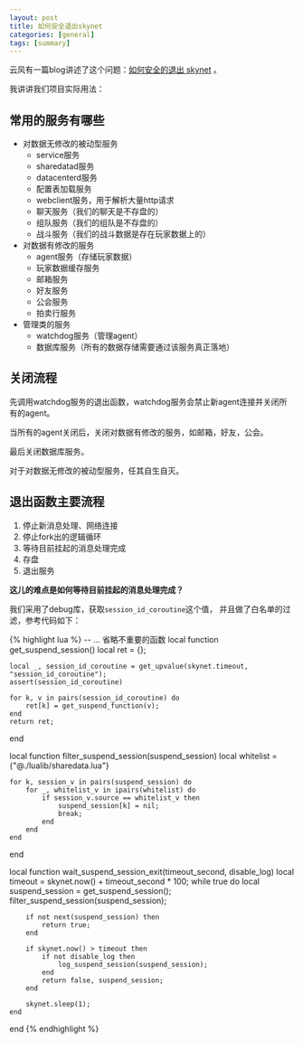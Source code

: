 ```yaml
---
layout: post
title: 如何安全退出skynet
categories: [general]
tags: [summary]
---
```


云风有一篇blog讲述了这个问题：[如何安全的退出 skynet](http://blog.codingnow.com/2013/08/exit_skynet.html) 。

我讲讲我们项目实际用法：

## 常用的服务有哪些

- 对数据无修改的被动型服务
    - service服务
    - sharedatad服务
    - datacenterd服务
    - 配置表加载服务
    - webclient服务，用于解析大量http请求
    - 聊天服务（我们的聊天是不存盘的）
    - 组队服务（我们的组队是不存盘的）
    - 战斗服务（我们的战斗数据是存在玩家数据上的）
- 对数据有修改的服务
    - agent服务（存储玩家数据）
    - 玩家数据缓存服务
    - 邮箱服务
    - 好友服务
    - 公会服务
    - 拍卖行服务
- 管理类的服务
    - watchdog服务（管理agent）
    - 数据库服务（所有的数据存储需要通过该服务真正落地）

## 关闭流程

先调用watchdog服务的退出函数，watchdog服务会禁止新agent连接并关闭所有的agent。

当所有的agent关闭后，关闭对数据有修改的服务，如邮箱，好友，公会。

最后关闭数据库服务。

对于对数据无修改的被动型服务，任其自生自灭。

## 退出函数主要流程

1. 停止新消息处理、网络连接
1. 停止fork出的逻辑循环
1. 等待目前挂起的消息处理完成
1. 存盘
1. 退出服务

**这儿的难点是如何等待目前挂起的消息处理完成？**

我们采用了debug库，获取`session_id_coroutine`这个值，
并且做了白名单的过滤，参考代码如下：

{% highlight lua %}
-- ... 省略不重要的函数
local function get_suspend_session()
    local ret = {};

    local _, session_id_coroutine = get_upvalue(skynet.timeout, "session_id_coroutine");
    assert(session_id_coroutine)

    for k, v in pairs(session_id_coroutine) do
        ret[k] = get_suspend_function(v);
    end
    return ret;
end

local function filter_suspend_session(suspend_session) 
    local whitelist = {"@./lualib/sharedata.lua"}

    for k, session_v in pairs(suspend_session) do
        for _, whitelist_v in ipairs(whitelist) do
            if session_v.source == whitelist_v then
                suspend_session[k] = nil;
                break;
            end
        end
    end
end

local function wait_suspend_session_exit(timeout_second, disable_log)
    local timeout = skynet.now() + timeout_second * 100;
    while true do
        local suspend_session = get_suspend_session();
        filter_suspend_session(suspend_session);

        if not next(suspend_session) then
            return true;
        end
        
        if skynet.now() > timeout then
            if not disable_log then
                log_suspend_session(suspend_session);
            end
            return false, suspend_session;
        end

        skynet.sleep(1);
    end
end
{% endhighlight %}

